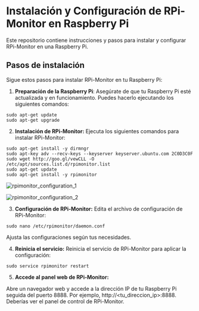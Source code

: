 # Instalación y Configuración de RPi-Monitor en Raspberry Pi

Este repositorio contiene instrucciones y pasos para instalar y configurar RPi-Monitor en una Raspberry Pi.

## Pasos de instalación

Sigue estos pasos para instalar RPi-Monitor en tu Raspberry Pi:

1. **Preparación de la Raspberry Pi**:
Asegúrate de que tu Raspberry Pi esté actualizada y en funcionamiento. Puedes hacerlo ejecutando los siguientes comandos:
```shell
sudo apt-get update
sudo apt-get upgrade
   ```
2. **Instalación de RPi-Monitor:**
Ejecuta los siguientes comandos para instalar RPi-Monitor:

```shell
sudo apt-get install -y dirmngr
sudo apt-key adv --recv-keys --keyserver keyserver.ubuntu.com 2C0D3C0F
sudo wget http://goo.gl/vewCLL -O /etc/apt/sources.list.d/rpimonitor.list
sudo apt-get update
sudo apt-get install -y rpimonitor
```
![rpimonitor_configuration_1](https://github.com/AndresYE/Network_Service_on_Containers/assets/113482367/416d3604-4faf-455e-9bbd-964ad5c0237b)

![rpimonitor_configuration_2](https://github.com/AndresYE/Network_Service_on_Containers/assets/113482367/6b438018-923b-4830-8b9b-59cebff6a180)

3. **Configuración de RPi-Monitor:**
Edita el archivo de configuración de RPi-Monitor:

```shell
sudo nano /etc/rpimonitor/daemon.conf
```
Ajusta las configuraciones según tus necesidades.

4. **Reinicia el servicio:**
Reinicia el servicio de RPi-Monitor para aplicar la configuración:

```shell
sudo service rpimonitor restart
```
5. **Accede al panel web de RPi-Monitor:**

Abre un navegador web y accede a la dirección IP de tu Raspberry Pi seguida del puerto 8888. Por ejemplo, http://<tu_direccion_ip>:8888. Deberías ver el panel de control de RPi-Monitor.

